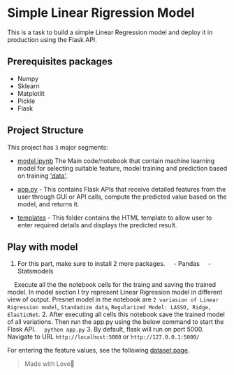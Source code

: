 # Simple Linear Rigression Model
This is a task to build a simple Linear Regression model and deploy it in production using the Flask API.

## Prerequisites packages
- Numpy
- Sklearn
- Matplotlit
- Pickle
- Flask

## Project Structure
This project has `3` major segments:
- [model.ipynb](https://github.com/sadhiin/2nd-LR-Task/blob/main/model.ipynb) The Main code/notebook that contain machine learning model for selecting suitable feature, model training and prediction based on training ['data'](https://archive.ics.uci.edu/ml/machine-learning-databases/00601/ai4i2020.csv).

- [app.py](https://github.com/sadhiin/2nd-LR-Task/blob/main/app.py) - This contains Flask APIs that receive detailed features from the user through GUI or API calls, compute the predicted value based on the model, and returns it.
- [templates](https://github.com/sadhiin/2nd-LR-Task/tree/main/templates) - This folder contains the HTML template to allow user to enter required details and displays the predicted result.

## Play with model
1. For this part, make sure to install 2 more packages.
    - Pandas
    - Statsmodels

    Execute all the the notebook cells for the traing and saving the trained model. In model section I try represent Linear Rigression model in different view of output. Presnet model in the notebook are `2 variasion of Linear Rigression model`, `Standadize data`, `Regularized Model: LASSO, Ridge, ElasticNet`.
2. After executing all cells this notebook save the trained model of all variations. Then run the app.py using the below command to start the Flask API.
    `python app.py`
3. By default, flask will run on port 5000.
    Navigate to URL `http://localhost:5000` or `http://127.0.0.1:5000/`

For entering the feature values, see the following [dataset page](https://archive.ics.uci.edu/ml/datasets/AI4I+2020+Predictive+Maintenance+Dataset).


> Made with Love💖
